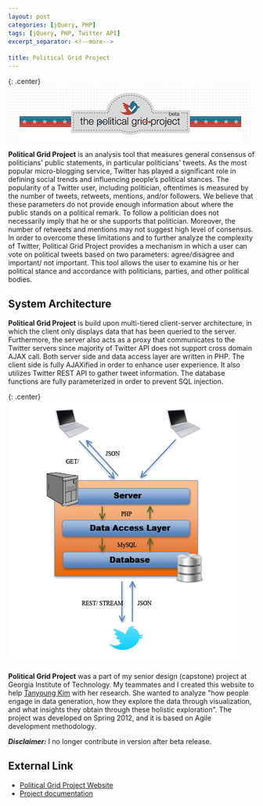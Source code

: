 ```yaml
---
layout: post
categories: [jQuery, PHP]
tags: [jQuery, PHP, Twitter API]
excerpt_separator: <!--more-->

title: Political Grid Project
---
```


{: .center}
![Political Grid Project](/images/pgp/pgp_banner.png)

**Political Grid Project** is an analysis tool that measures general consensus of politicians' public statements, in particular politicians' tweets. As the most popular micro-blogging service, Twitter has played a significant role in defining social trends and influencing people’s political stances. The popularity of a Twitter user, including politician, oftentimes is measured by the number of tweets, retweets, mentions, and/or followers. We believe that these parameters do not provide enough information about where the public stands on a political remark. To follow a politician does not necessarily imply that he or she supports that politician. Moreover, the number of retweets and mentions may not suggest high level of consensus. In order to overcome these limitations and to further analyze the complexity of Twitter, Political Grid Project provides a mechanism in which a user can vote on political tweets based on two parameters: agree/disagree and important/ not important. This tool allows the user to examine his or her political stance and accordance with politicians, parties, and other political bodies.
<!--more-->

System Architecture
-------------------

**Political Grid Project** is build upon multi-tiered client-server architecture, in which the client only displays data that has been queried to the server. Furthermore, the server also acts as a proxy that communicates to the Twitter servers since majority of Twitter API does not support cross domain AJAX call. Both server side and data access layer are written in PHP. The client side is fully AJAXified in order to enhance user experience. It also utilizes Twitter REST API to gather tweet information. The database functions are fully parameterized in order to prevent SQL injection.

{: .center}
![Political Grid Project's System Architecture](/images/pgp/pgp_system_context.png)

**Political Grid Project** was a part of my senior design (capstone) project at Georgia Institute of Technology. My teammates and I created this website to help [Tanyoung Kim](http://www.tanykim.com/) with her research. She wanted to analyze "how people engage in data generation, how they explore the data through visualization, and what insights they obtain through these holistic exploration". The project was developed on Spring 2012, and it is based on Agile development methodology.

***Disclaimer:*** I no longer contribute in version after beta release.

External Link
-------------

* [Political Grid Project Website](http://politicalgrid.gatech.edu/)
* [Project documentation](/resources/pgp/Political_Grid_Project_Documentation.pdf)
